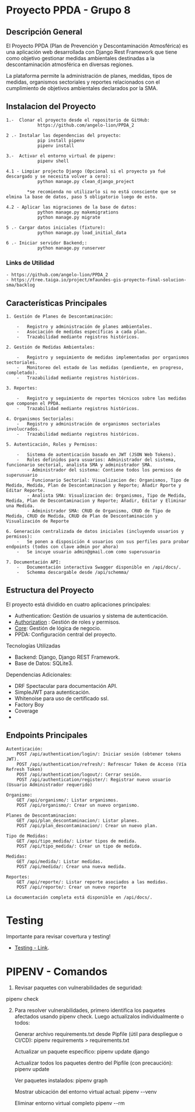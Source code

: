 # Proyecto PPDA - Grupo 8


## Descripción General

El Proyecto PPDA (Plan de Prevención y Descontaminación Atmosférica) es una aplicación web desarrollada con Django Rest Framework
que tiene como objetivo gestionar medidas ambientales destinadas a la descontaminación atmosférica en diversas regiones.

La plataforma permite la administración de planes, medidas, tipos de medidas, organismos sectoriales y reportes relacionados con el cumplimiento de objetivos ambientales declarados por la SMA.

## Instalacion del Proyecto


    1.-  Clonar el proyecto desde el repositorio de GitHub: 
                https://github.com/angelo-lion/PPDA_2

    2 .- Instalar las dependencias del proyecto: 
                pip install pipenv
                pipenv install
    
    3.-  Activar el entorno virtual de pipenv:
                pipenv shell

    4.1 - Limpiar projecto Django (Opcional si el proyecto ya fué descargado y se necesita volver a cero):
                python manage.py clean_django_project
            
            *se recomienda no utilizarlo si no está consciente que se elmina la base de datos, paso 5 obligatorio luego de esto.

    4.2 - Aplicar las migraciones de la base de datos:
                python manage.py makemigrations
                python manage.py migrate
    
    5 .- Cargar datos iniciales (fixture):
                python manage.py load_initial_data
    
    6 .- Iniciar servidor Backend;:
                python manage.py runserver



### Links de Utilidad
    - https://github.com/angelo-lion/PPDA_2
    - https://tree.taiga.io/project/mfaundes-gis-proyecto-final-solucion-sma/backlog

## Características Principales

    1. Gestión de Planes de Descontaminación:

        -   Registro y administración de planes ambientales.
        -   Asociación de medidas específicas a cada plan.
        -   Trazabilidad mediante registros históricos.

    2. Gestión de Medidas Ambientales:

        -   Registro y seguimiento de medidas implementadas por organismos sectoriales.
        -   Monitoreo del estado de las medidas (pendiente, en progreso, completado).
        -   Trazabilidad mediante registros históricos.

    3. Reportes:

        -   Registro y seguimiento de reportes técnicos sobre las medidas que componen el PPDA.
        -   Trazabilidad mediante registros históricos.

    4. Organismos Sectoriales:
        -   Registro y administración de organismos sectoriales involucrados.
        -   Trazabilidad mediante registros históricos.

    5. Autenticación, Roles y Permisos:

        -   Sistema de autenticación basado en JWT (JSON Web Tokens).
        -   Roles definidos para usuarios: Administrador del sistema, funcionario sectorial, analista SMA y administrador SMA.
            - Administrador del sistema: Contiene todos los permisos de superusuario
            - Funcionario Sectorial: Visualizacion de: Organismos, Tipo de Medida, Medida, Plan de Descontaminacion y Reporte; Añadir Rporte y Editar Reporte.
            - Analista SMA: Visualizacion de: Organismos, Tipo de Medida, Medida, Plan de Descontaminacion y Reporte; Añadir, Editar y Eliminar una Medida.
            - Administrador SMA: CRUD de Organismo, CRUD de Tipo de Medida, CRUD de Medida, CRUD de Plan de Descontaminación y Visualización de Reporte

    6. Generación centralizada de datos iniciales (incluyendo usuarios y permisos):
        -   Se ponen a disposición 4 usuarios con sus perfiles para probar endpoints (todos con clave admin por ahora)
        -   Se incuye usuario admin@gmail.com como superusuario

    7. Documentación API:
        -   Documentación interactiva Swagger disponible en /api/docs/.
        -   Schemma descargable desde /api/schemma/

## Estructura del Proyecto

El proyecto está dividido en cuatro aplicaciones principales:
- Authentication: Gestión de usuarios y sistema de autenticación.
- [Authorization](authorization/README.md) : Gestión de roles y permisos.
- [Core](core/README.md): Gestión de lógica de negocio.
- PPDA: Configuración central del proyecto.

Tecnologías Utilizadas
-    Backend: Django, Django REST Framework.
-    Base de Datos: SQLite3.

Dependencias Adicionales:
-    DRF Spectacular para documentación API.
-    SimpleJWT para autenticación.
-    Whitenoise para uso de certificado ssl.
-    Factory Boy
-    Coverage
-    
  





## Endpoints Principales
    Autenticación:
        POST /api/authentication/login/: Iniciar sesión (obtener tokens JWT).
        POST /api/authentication/refresh/: Refrescar Token de Acceso (Vía Refresh Token)
        POST /api/authentication/logout/: Cerrar sesión.
        POST /api/authentication/register/: Registrar nuevo usuario (Usuario Administrador requerido)

    Organismo:
        GET /api/organismo/: Listar organismos.
        POST /api/organismo/: Crear un nuevo organismo.

    Planes de Descontaminacion:
        GET /api/plan_descontaminacion/: Listar planes.
        POST /api/plan_descontaminacion/: Crear un nuevo plan.

    Tipo de Medidas:
        GET /api/tipo_medida/: Listar tipos de medida.
        POST /api/tipo_medida/: Crear un tipo de medida.

    Medidas:
        GET /api/medida/: Listar medidas.
        POST /api/medida/: Crear una nueva medida.

    Reportes:
        GET /api/reporte/: Listar reporte asociados a las medidas.
        POST /api/reporte/: Crear un nuevo reporte

    La documentación completa está disponible en /api/docs/.


# Testing
Importante para revisar covertura y testing!
- [Testing - Link](authentication/tests/Testing.md).


# PIPENV - Comandos

1) Revisar paquetes con vulnerabilidades de seguridad:

pipenv check

2) Para resolver vulnerabilidades, primero identifica los paquetes afectados usando pipenv check. Luego actualízalos individualmente o todos:

    Generar archivo requirements.txt desde Pipfile (útil para despliegue o CI/CD):
        pipenv requirements > requirements.txt

    Actualizar un paquete específico:
        pipenv update django

    Actualizar todos los paquetes dentro del Pipfile (con precaución):
        pipenv update

    Ver paquetes instalados:
        pipenv graph

    Mostrar ubicación del entorno virtual actual:
        pipenv --venv

    Eliminar entorno virtual completo
        pipenv --rm